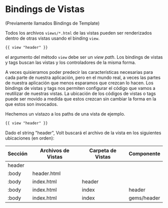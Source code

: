 # Bindings de Vistas

(Previamente llamados Bindings de Template)

Todos los archivos ```views/*.html``` de las vistas pueden ser renderizados dentro de otras vistas usando el binding ```view```.

```html
{{ view "header" }}
```

el argumento del método ```view``` debe ser un *view path*. Los bindings de vistas y tags buscan las vistas y los controladores de la misma forma.

A veces quisieramos poder predecir las características necesarias para cada parte de nuestra aplicación, pero en el mundo real, a veces las partes de nuestra aplicación que menos esparamos que crezcan lo hacen. Los bindings de vistas y tags nos permiten configurar el código que vamos a reutilizar de nuestras vistas. La ubicación de los códigos de vistas o tags puede ser movido a medida que estos crezcan sin cambiar la forma en la que estos son invocados.

Hechemos un vistazo a los paths de una vista de ejemplo.

```html
{{ view "header" }}
```

Dado el string "header", Volt buscará el archivo de la vista en los siguientes ubicaciones (en orden):

| Sección   | Archivos de Vistas    | Carpeta de Vistas    | Componente  |
|-----------|-----------------------|----------------------|-------------|
| header    |                       |                      |             |
| :body     | header.html           |                      |             |
| :body     | index.html            | header               |             |
| :body     | index.html            | index                | header      |
| :body     | index.html            | index                | gems/header |
